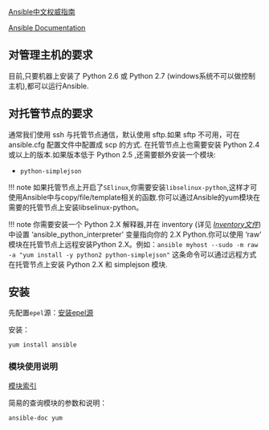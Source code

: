 [Ansible中文权威指南](http://www.ansible.com.cn/index.html)

[Ansible Documentation](https://docs.ansible.com/)

## 对管理主机的要求

目前,只要机器上安装了 Python 2.6 或 Python 2.7 (windows系统不可以做控制主机),都可以运行Ansible.

## 对托管节点的要求

通常我们使用 ssh 与托管节点通信，默认使用 sftp.如果 sftp 不可用，可在 ansible.cfg 配置文件中配置成 scp 的方式. 在托管节点上也需要安装 Python 2.4 或以上的版本.如果版本低于 Python 2.5 ,还需要额外安装一个模块:

- `python-simplejson`

!!! note
	如果托管节点上开启了`SElinux`,你需要安装`libselinux-python`,这样才可使用Ansible中与copy/file/template相关的函数.你可以通过Ansible的yum模块在需要的托管节点上安装libselinux-python。

!!! note 
	你需要安装一个 Python 2.X 解释器,并在 inventory (详见 [*Inventory文件*](http://www.ansible.com.cn/docs/intro_inventory.html)) 中设置 ‘ansible_python_interpreter’ 变量指向你的 2.X Python.你可以使用 ‘raw’ 模块在托管节点上远程安装Python 2.X。例如：`ansible myhost --sudo -m raw -a "yum install -y python2 python-simplejson"` 这条命令可以通过远程方式在托管节点上安装 Python 2.X 和 simplejson 模块.

## 安装

先配置`epel`源：[安装epel源](../linux/epel源.md)

安装：

```
yum install ansible
```

### 模块使用说明

[模块索引](https://docs.ansible.com/ansible/latest/modules/modules_by_category.html)

简易的查询模块的参数和说明：

```
ansible-doc yum
```

